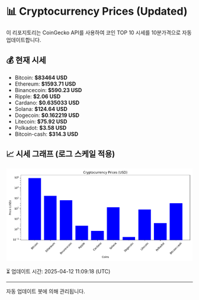 
# 📊 Cryptocurrency Prices (Updated)

이 리포지토리는 CoinGecko API를 사용하여 코인 TOP 10 시세를 10분가격으로 자동 업데이트합니다.

## 💰 현재 시세
- Bitcoin: **$83464 USD**
- Ethereum: **$1593.71 USD**
- Binancecoin: **$590.23 USD**
- Ripple: **$2.06 USD**
- Cardano: **$0.635033 USD**
- Solana: **$124.64 USD**
- Dogecoin: **$0.162219 USD**
- Litecoin: **$75.92 USD**
- Polkadot: **$3.58 USD**
- Bitcoin-cash: **$314.3 USD**

## 📈 시세 그래프 (로그 스케일 적용)
![Crypto Prices](crypto_prices.png)

⏳ 업데이트 시간: 2025-04-12 11:09:18 (UTC)

---
자동 업데이트 봇에 의해 관리됩니다.
